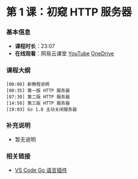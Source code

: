 # 第 1 课：初窥 HTTP 服务器

### 基本信息

- **课程时长**：23:07
- **在线观看**：网易云课堂 [YouTube](https://youtu.be/Th95sBL0H3w) [OneDrive](https://onedrive.live.com/embed?cid=D587ED072D8F782D&resid=D587ED072D8F782D%212601&authkey=APcXILeit8u5Q1Y)

### 课程大纲

```
[00:00] 新教程说明
[00:35] 第一版 HTTP 服务器
[07:30] 第二版 HTTP 服务器
[14:50] 第三版 HTTP 服务器
[19:03] Go 1.8 主动关闭服务器
```

### 补充说明

- 暂无说明

### 相关链接

- [VS Code Go 语言插件](https://marketplace.visualstudio.com/items?itemName=lukehoban.Go)